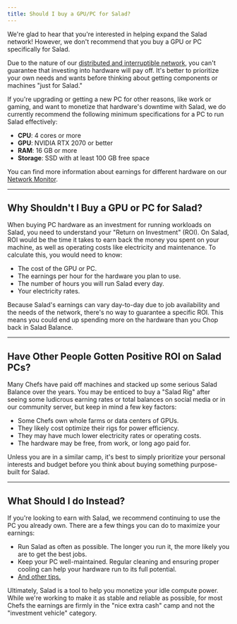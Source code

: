 ```yaml
---
title: Should I buy a GPU/PC for Salad?
---
```


We're glad to hear that you're interested in helping expand the Salad network! However, we don't recommend that you buy
a GPU or PC specifically for Salad.

Due to the nature of our
[distributed and interruptible network](https://docs.salad.com/container-engine/explanation/core-concepts/architectural-overview),
you can't guarantee that investing into hardware will pay off. It's better to prioritize your own needs and wants before
thinking about getting components or machines "just for Salad."

If you're upgrading or getting a new PC for other reasons, like work or gaming, and want to monetize that hardware's
downtime with Salad, we do currently recommend the following minimum specifications for a PC to run Salad effectively:

- **CPU**: 4 cores or more
- **GPU**: NVIDIA RTX 2070 or better
- **RAM**: 16 GB or more
- **Storage**: SSD with at least 100 GB free space

You can find more information about earnings for different hardware on our
[Network Monitor](https://salad.com/earn/demand).

---

## Why Shouldn't I Buy a GPU or PC for Salad?

When buying PC hardware as an investment for running workloads on Salad, you need to understand your "Return on
Investment" (ROI). On Salad, ROI would be the time it takes to earn back the money you spent on your machine, as well as
operating costs like electricity and maintenance. To calculate this, you would need to know:

- The cost of the GPU or PC.
- The earnings per hour for the hardware you plan to use.
- The number of hours you will run Salad every day.
- Your electricity rates.

Because Salad's earnings can vary day-to-day due to job availability and the needs of the network, there's no way to
guarantee a specific ROI. This means you could end up spending more on the hardware than you Chop back in Salad Balance.

---

## Have Other People Gotten Positive ROI on Salad PCs?

Many Chefs have paid off machines and stacked up some serious Salad Balance over the years. You may be enticed to buy a
"Salad Rig" after seeing some ludicrous earning rates or total balances on social media or in our community server, but
keep in mind a few key factors:

- Some Chefs own whole farms or data centers of GPUs.
- They likely cost optimize their rigs for power efficiency.
- They may have much lower electricity rates or operating costs.
- The hardware may be free, from work, or long ago paid for.

Unless you are in a similar camp, it's best to simply prioritize your personal interests and budget before you think
about buying something purpose-built for Salad.

---

## What Should I do Instead?

If you're looking to earn with Salad, we recommend continuing to use the PC you already own. There are a few things you
can do to maximize your earnings:

- Run Salad as often as possible. The longer you run it, the more likely you are to get the best jobs.
- Keep your PC well-maintained. Regular cleaning and ensuring proper cooling can help your hardware run to its full
  potential.
- [And other tips.](/docs/FAQ/Jobs/62-how-can-i-earn-more-with-salad)

Ultimately, Salad is a tool to help you monetize your idle compute power. While we're working to make it as stable and
reliable as possible, for most Chefs the earnings are firmly in the "nice extra cash" camp and not the "investment
vehicle" category.
